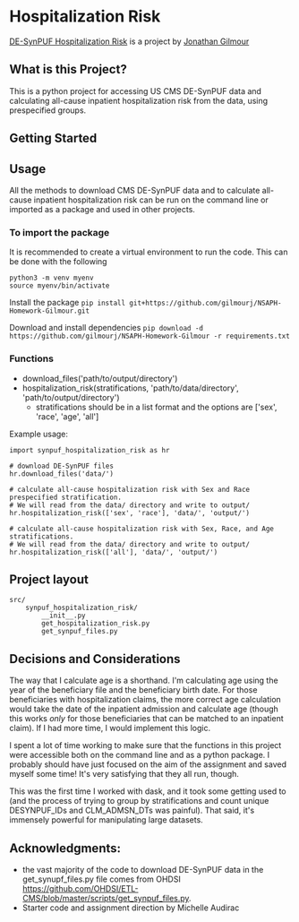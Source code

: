 # Hospitalization Risk

[DE-SynPUF Hospitalization Risk](https://github.com/gilmourj/NSAPH-Homework-Gilmour) is a project by [Jonathan Gilmour](https://gilmourj.github.io/)

## What is this Project?
This is a python project for accessing US CMS DE-SynPUF data and calculating all-cause inpatient hospitalization risk from the data, using prespecified groups.

## Getting Started


## Usage
All the methods to download CMS DE-SynPUF data and to calculate all-cause inpatient hospitalization risk can be run on the command line or imported as a package and used in other projects.

### To import the package
It is recommended to create a virtual environment to run the code. This can be done with the following
```
python3 -m venv myenv
source myenv/bin/activate
```

Install the package
`pip install git+https://github.com/gilmourj/NSAPH-Homework-Gilmour.git`


Download and install dependencies
`pip download -d https://github.com/gilmourj/NSAPH-Homework-Gilmour -r requirements.txt`

### Functions
* download_files('path/to/output/directory')
* hospitalization_risk(stratifications, 'path/to/data/directory', 'path/to/output/directory')
    * stratifications should be in a list format and the options are ['sex', 'race', 'age', 'all']

Example usage:
```
import synpuf_hospitalization_risk as hr

# download DE-SynPUF files
hr.download_files('data/')

# calculate all-cause hospitalization risk with Sex and Race prespecified stratification. 
# We will read from the data/ directory and write to output/
hr.hospitalization_risk(['sex', 'race'], 'data/', 'output/')

# calculate all-cause hospitalization risk with Sex, Race, and Age stratifications. 
# We will read from the data/ directory and write to output/
hr.hospitalization_risk(['all'], 'data/', 'output/')
```

## Project layout

    src/
        synpuf_hospitalization_risk/
            __init__.py
            get_hospitalization_risk.py
            get_synpuf_files.py

## Decisions and Considerations
The way that I calculate age is a shorthand. I'm calculating age using the year of the beneficiary file and the beneficiary birth date. For those beneficiaries with hospitalization claims, the more correct age calculation would take the date of the inpatient admission and calculate age (though this works _only_ for those beneficiaries that can be matched to an inpatient claim). If I had more time, I would implement this logic.

I spent a lot of time working to make sure that the functions in this project were accessible both on the command line and as a python package. I probably should have just focused on the aim of the assignment and saved myself some time! It's very satisfying that they all run, though.

This was the first time I worked with dask, and it took some getting used to (and the process of trying to group by stratifications and count unique DESYNPUF_IDs and CLM_ADMSN_DTs was painful). That said, it's immensely powerful for manipulating large datasets.

## Acknowledgments: 
* the vast majority of the code to download DE-SynPUF data in the get_synupf_files.py file comes from OHDSI https://github.com/OHDSI/ETL-CMS/blob/master/scripts/get_synpuf_files.py.
* Starter code and assignment direction by Michelle Audirac